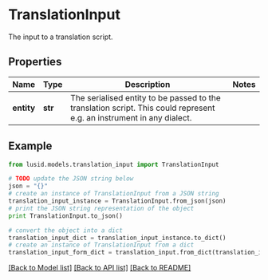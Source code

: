 # TranslationInput

The input to a translation script.

## Properties
Name | Type | Description | Notes
------------ | ------------- | ------------- | -------------
**entity** | **str** | The serialised entity to be passed to the translation script. This could represent e.g. an instrument in any  dialect. | 

## Example

```python
from lusid.models.translation_input import TranslationInput

# TODO update the JSON string below
json = "{}"
# create an instance of TranslationInput from a JSON string
translation_input_instance = TranslationInput.from_json(json)
# print the JSON string representation of the object
print TranslationInput.to_json()

# convert the object into a dict
translation_input_dict = translation_input_instance.to_dict()
# create an instance of TranslationInput from a dict
translation_input_form_dict = translation_input.from_dict(translation_input_dict)
```
[[Back to Model list]](../README.md#documentation-for-models) [[Back to API list]](../README.md#documentation-for-api-endpoints) [[Back to README]](../README.md)


